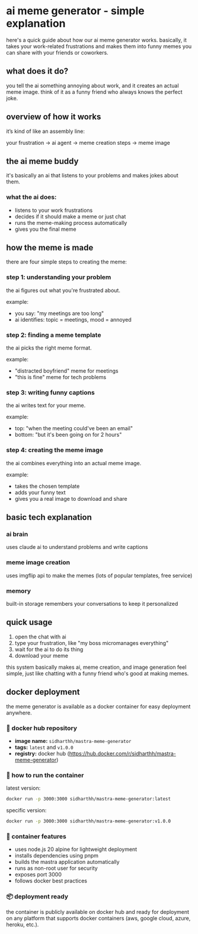 # ai meme generator - simple explanation

here's a quick guide about how our ai meme generator works. basically, it takes your work-related frustrations and makes them into funny memes you can share with your friends or coworkers.

## what does it do?

you tell the ai something annoying about work, and it creates an actual meme image. think of it as a funny friend who always knows the perfect joke.

## overview of how it works

it’s kind of like an assembly line:

your frustration → ai agent → meme creation steps → meme image

## the ai meme buddy

it's basically an ai that listens to your problems and makes jokes about them.

### what the ai does:

* listens to your work frustrations
* decides if it should make a meme or just chat
* runs the meme-making process automatically
* gives you the final meme



## how the meme is made

there are four simple steps to creating the meme:

### step 1: understanding your problem

the ai figures out what you're frustrated about.

example:

* you say: "my meetings are too long"
* ai identifies: topic = meetings, mood = annoyed

### step 2: finding a meme template

the ai picks the right meme format.

example:

* "distracted boyfriend" meme for meetings
* "this is fine" meme for tech problems

### step 3: writing funny captions

the ai writes text for your meme.

example:

* top: "when the meeting could've been an email"
* bottom: "but it's been going on for 2 hours"

### step 4: creating the meme image

the ai combines everything into an actual meme image.

example:

* takes the chosen template
* adds your funny text
* gives you a real image to download and share

## basic tech explanation

### ai brain
uses claude ai to understand problems and write captions 

### meme image creation

uses imgflip api to make the memes (lots of popular templates, free service)

### memory

built-in storage remembers your conversations to keep it personalized

## quick usage

1. open the chat with ai
2. type your frustration, like "my boss micromanages everything"
3. wait for the ai to do its thing
4. download your meme


this system basically makes ai, meme creation, and image generation feel simple, just like chatting with a funny friend who's good at making memes.

## docker deployment

the meme generator is available as a docker container for easy deployment anywhere.

### 🐳 docker hub repository

* **image name:** `sidharthh/mastra-meme-generator`
* **tags:** `latest` and `v1.0.0`
* **registry:** docker hub (https://hub.docker.com/r/sidharthh/mastra-meme-generator)

### 🚀 how to run the container

latest version:
```bash
docker run -p 3000:3000 sidharthh/mastra-meme-generator:latest
```

specific version:
```bash
docker run -p 3000:3000 sidharthh/mastra-meme-generator:v1.0.0
```

### 🔧 container features

* uses node.js 20 alpine for lightweight deployment
* installs dependencies using pnpm
* builds the mastra application automatically
* runs as non-root user for security
* exposes port 3000
* follows docker best practices

### 📦 deployment ready

the container is publicly available on docker hub and ready for deployment on any platform that supports docker containers (aws, google cloud, azure, heroku, etc.).
